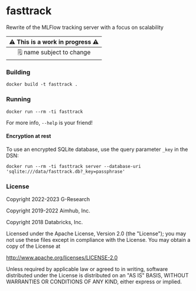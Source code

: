 # fasttrack
Rewrite of the MLFlow tracking server with a focus on scalability

| ⚠️ This is a work in progress ⚠️ |
| :------------------------------: |
| 🗒️ name subject to change |

### Building

```
docker build -t fasttrack .
```

### Running

```
docker run --rm -ti fasttrack
```

For more info, `--help` is your friend!

#### Encryption at rest

To use an encrypted SQLite database, use the query parameter `_key` in the DSN:

```
docker run --rm -ti fasttrack server --database-uri 'sqlite:///data/fasttrack.db?_key=passphrase'
```

### License

Copyright 2022-2023 G-Research

Copyright 2019-2022 Aimhub, Inc.

Copyright 2018 Databricks, Inc.

Licensed under the Apache License, Version 2.0 (the "License"); you may not use these files except in compliance with the License.
You may obtain a copy of the License at

http://www.apache.org/licenses/LICENSE-2.0

Unless required by applicable law or agreed to in writing, software
distributed under the License is distributed on an "AS IS" BASIS,
WITHOUT WARRANTIES OR CONDITIONS OF ANY KIND, either express or implied.
